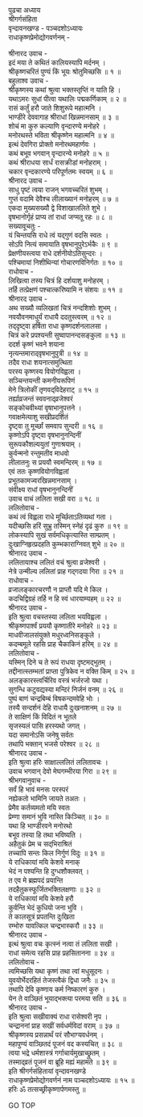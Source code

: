 पुढचा अध्याय  
श्रीगर्गसंहिता  
वृन्दावनखण्ड - पञ्चदशोऽध्यायः  
राधाकृष्णप्रेमोद्योगवर्णनम् -  
  
श्रीनारद उवाच -  
इदं मया ते कथितं कालियस्यापि मर्दनम् ।  
श्रीकृष्णचरितं पुण्यं किं भूयः श्रोतुमिच्छसि ॥ १ ॥  
बहुलाश्व उवाच -  
श्रीकृष्णस्य कथां श्रुत्वा भक्तस्तृप्तिं न याति हि ।  
यथाऽमरः सुधां पीत्वा यथालिः पद्मकर्णिकाम् ॥ २ ॥  
रासं कर्तुं हरौ जाते शिशुरूपे महात्मनि ।  
भाण्डीरे देववागाह श्रीराधां खिन्नमानसाम् ॥ ३ ॥  
शोचं मा कुरु कल्याणि वृन्दारण्ये मनोहरे ।  
मनोरथस्ते भविता श्रीकृष्णेन महात्मनि ॥ ४ ॥  
इत्थं देवगिरा प्रोक्तो मनोरथमहार्णवः ।  
कथं बभूव भगवान् वृन्दारन्ये मनोहरे ॥ ५ ॥  
कथं श्रीराधया सार्धं रासक्रीडां मनोहराम् ।  
चकार वृन्दकारण्ये परिपूर्णतमः स्वयम् ॥ ६ ॥  
श्रीनारद उवाच -  
साधु पृष्टं त्वया राजन् भगवच्चरितं शुभम् ।  
गुप्तं वदामि देवैश्च लीलाख्यानं मनोहरम् ॥ ७ ॥  
एकदा मुख्यसख्यौ द्वे विशाखाललिते शुभे ।  
वृषभानोर्गृहं प्राप्य तां राधां जग्मतू रहः ॥ ८ ॥  
सख्यावूचतुः -  
यं चिन्तयसि राधे त्वं यद्गुणं वदसि स्वतः ।  
सोऽपि नित्यं समायाति वृषभानुपुरेऽर्भकैः ॥ ९ ॥  
प्रेक्षणीयस्त्वया राधे दर्शनीयोऽतिसुन्दरः ।  
पश्चिमायां निशीथिन्यां गोचारणविनिर्गतः ॥ १० ॥  
राधोवाच -  
लिखित्वा तस्य चित्रं हि दर्शयाशु मनोहरम् ।  
तर्हि तत्प्रेक्षणं पश्चात्करिष्यामि न संशयः ॥ ११ ॥  
श्रीनारद उवाच -  
अथ सख्यौ व्यलिखतां चित्रं नन्दशिशोः शुभम् ।  
नवयौवनमाधुर्यं राधायै ददतुस्त्वरम् ॥ १२ ॥  
तद्‌दृष्ट्वा हर्षिता राधा कृष्णदर्शनलालसा ।  
चित्रं करे प्रपश्यन्ती सुष्वापानन्दसङ्कुला ॥ १३ ॥  
ददर्श कृष्णं भवने शयाना  
     नृत्यन्तमाराद्‌वृषभानुपुत्री ॥ १४ ॥  
तदैव राधा शयनात्समुत्थिता  
     परस्य कृष्णस्य वियोगविह्वला ।  
सञ्चिन्तयन्ती कमनीयरूपिणं  
     मेने त्रिलोकीं तृणवद्‌विदेहराट् ॥ १५ ॥  
तर्ह्याव्रजन्तं स्ववनाद्‌व्रजेश्वरं  
     सङ्कोचवीथ्यां वृषाभानुपत्तने ।  
गवाक्षमेत्याशु सखीप्रदर्शितं  
     दृष्ट्वा तु मूर्च्छां समवाप सुन्दरी ॥ १६ ॥  
कृष्णोऽपि दृष्ट्वा वृषभानुनन्दिनीं  
     सुरूपकौशल्ययुतां गुणाश्रयाम् ।  
कुर्वन्मनो रन्तुमतीव माधवो  
     लीलातनुः स प्रययौ स्वमन्दिरम् ॥ १७ ॥  
एवं ततः कृष्णवियोगविह्वलां  
     प्रभूतकामज्वरखिन्नमानसाम् ।  
संवीक्ष्य राधां वृषभानुनन्दिनीं  
     उवाच वाचं ललिता सखी वरा ॥ १८ ॥  
ललितोवाच -  
कथं त्वं विह्वला राधे मूर्च्छिताऽतिव्यथां गता ।  
यदीच्छसि हरिं सुभ्रु तस्मिन् स्नेहं दृढं कुरु ॥ १९ ॥  
लोकस्यापि सुखं सर्वमधिकृत्यास्ति साम्प्रतम् ।  
दुःखाग्निहृत्प्रदहति कुम्भकाराग्निवत् शुभे ॥ २० ॥  
श्रीनारद उवाच -  
ललितायाश्च ललितं वचं श्रुत्वा व्रजेश्वरी ।  
नेत्रे उन्मील्य ललितां प्राह गद्‌गदया गिरा ॥ २१ ॥  
राधोवाच -  
व्रजालङ्कारचरणौ न प्राप्तौ यदि मे किल ।  
कदचिद्विग्रहं तर्हि न हि स्वं धारयाम्यहम् ॥ २२ ॥  
श्रीनारद उवाच -  
इति श्रुत्वा वचस्तस्या ललिता भयविह्वला ।  
श्रीकृष्णपार्श्वं प्रययौ कृष्णातीरे मनोहरे ॥ २३ ॥  
माधवीजालसंयुक्ते मधुरध्वनिसङ्कुले ।  
कदम्बमूले रहसि प्राह चैकाकिनं हरिम् ॥ २४ ॥  
ललितोवाच -  
यस्मिन् दिने च ते रूपं राधया दृष्टमद्‌भुतम् ।  
तद्दीनात्स्तम्भतां प्राप्ता पुत्रिकेव न वक्ति किम् ॥ २५ ॥  
अलङ्कारस्त्वर्चिरिव वस्त्रं भर्जरजो यथा ।  
सुगन्धि कटुवद्यस्या मन्दिरं निर्जनं वनम् ॥ २६ ॥  
पुष्पं बाणं चन्द्रबिम्बं विषकन्दमवेहि भोः ।  
तस्यै सन्दर्शनं देहि राधायै दुःखनाशनम् ॥ २७ ॥  
ते साक्षिणं किं विदितं न भूतले  
सृजस्यलं पासि हरस्यथो जगत् ।  
यदा समानोऽसि जनेषु सर्वतः  
तथापि भक्तान् भजसे परेश्वर ॥ २८ ॥  
श्रीनारद उवाच -  
इति श्रुत्वा हरिः साक्षाल्ललितं ललितावचः ।  
उवाच भगवान् देवो मेघगम्भीरया गिरा ॥ २९ ॥  
श्रीभगवानुवाच -  
सर्वं हि भावं मनसः परस्परं  
     नह्येकतो भामिनि जायते तअतः ।  
प्रेमैव कर्तव्यमतो मयि स्वतः  
     प्रेम्णा समानं भुवि नास्ति किञ्चित् ॥ ३० ॥  
यथा हि भाण्डीरवने मनोरथो  
     बभूव तस्या हि तथा भविष्यति ।  
अहैतुकं प्रेम च सद्‌भिराश्रितं  
     तच्चापि सन्तः किल निर्गुणं विदुः ॥ ३१ ॥  
ये राधिकायां मयि केशवे मनाक्  
     भेदं न पश्यन्ति हि दुग्धशौक्लवत् ।  
त एव मे ब्रह्मपदं प्रयान्ति  
     तदहैतुकस्फूर्जितभक्तिलक्षणाः ॥ ३२ ॥  
ये राधिकायां मयि केशवे हरौ  
     कुर्वन्ति भेदं कुधियो जना भुवि ।  
ते कालसूत्रं प्रपतन्ति दुःखिता  
रम्भोरु यावत्किल चन्द्रभास्करौ ॥ ३३ ॥  
श्रीनारद उवाच -  
इत्थं श्रुत्वा वचः कृत्स्नं नत्वा तं ललिता सखी ।  
राधां समेत्य रहसि प्राह प्रहसितानना ॥ ३४ ॥  
ललितोवाच -  
त्वमिच्छसि यथा कृष्णं तथा त्वां मधुसूदनः ।  
युवयोर्भेदरहितं तेजस्त्वैकं द्विधा जनैः ॥ ३५ ॥  
तथापि देवि कृष्णाय कर्म निष्कारणं कुरु ।  
येन ते वाञ्छितं भूयाद्‌भक्त्या परमया सति ॥ ३६ ॥  
श्रीनारद उवाच -  
इति श्रुत्वा सखीवाक्यं राधा रासेश्वरी नृप ।  
चन्द्राननां प्राह सखीं सर्वधर्मविदां वराम् ॥ ३७ ॥  
श्रीकृष्णस्य प्रसन्नार्थं परं सौभाग्यवर्धनम् ।  
महापुण्यं वाञ्छितदं पूजनं वद कस्यचित् ॥ ३८ ॥  
त्वया भद्रे धर्मशास्त्रं गर्गाचार्यमुखाच्छ्रुतम् ।  
तस्माद्‌व्रतं पूजनं वा ब्रूहि मह्यं महामते ॥ ३९ ॥  
इति श्रीगर्गसंहितायां वृन्दावनखण्डे  
राधाकृष्णप्रेमोद्योगवर्णनं नाम पञ्चदशोऽध्यायः ॥ १५ ॥  
हरिः ॐ तत्सच्छ्रीकृष्णार्पणमस्तु ॥  
  
GO TOP
